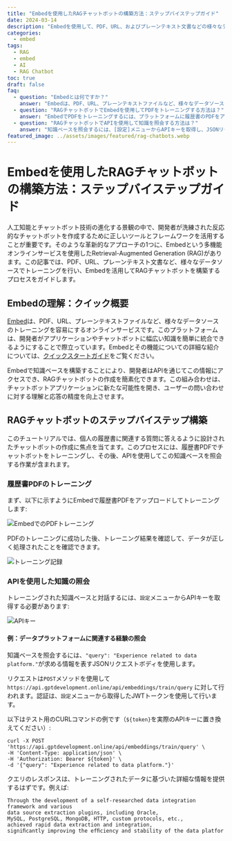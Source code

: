 ```yaml
---
title: "Embedを使用したRAGチャットボットの構築方法：ステップバイステップガイド"
date: 2024-03-14
description: "Embedを使用して、PDF、URL、およびプレーンテキスト文書などの様々なデータソースでトレーニングし、APIを介して知識を照会するRAGチャットボットを作成するための包括的なガイド。"
categories:
  - embed
tags:
  - RAG
  - embed
  - AI
  - RAG Chatbot
toc: true
draft: false
faq:
  - question: "Embedとは何ですか？"
    answer: "Embedは、PDF、URL、プレーンテキストファイルなど、様々なデータソースのトレーニングを容易にし、開発者がアプリケーションやチャットボットに幅広い知識を簡単に統合できるようにするオンラインサービスです。"
  - question: "RAGチャットボットでEmbedを使用してPDFをトレーニングする方法は？"
    answer: "EmbedでPDFをトレーニングするには、プラットフォームに履歴書のPDFをアップロードしてトレーニングします。トレーニング後、データが正しく処理されたことを確認するために結果を確認してください。"
  - question: "RAGチャットボットでAPIを使用して知識を照会する方法は？"
    answer: "知識ベースを照会するには、[設定]メニューからAPIキーを取得し、JSONリクエストボディを含むPOSTメソッドを使用してEmbed APIにリクエストを行います。"
featured_image: ../assets/images/featured/rag-chatbots.webp
---
```


# Embedを使用したRAGチャットボットの構築方法：ステップバイステップガイド

人工知能とチャットボット技術の進化する景観の中で、開発者が洗練された反応的なチャットボットを作成するために正しいツールとフレームワークを活用することが重要です。そのような革新的なアプローチの1つに、Embedという多機能オンラインサービスを使用したRetrieval-Augmented Generation (RAG)があります。この記事では、PDF、URL、プレーンテキスト文書など、様々なデータソースでトレーニングを行い、Embedを活用してRAGチャットボットを構築するプロセスをガイドします。

## Embedの理解：クイック概要

[Embed](https://gptdevelopment.online/about/)は、PDF、URL、プレーンテキストファイルなど、様々なデータソースのトレーニングを容易にするオンラインサービスです。このプラットフォームは、開発者がアプリケーションやチャットボットに幅広い知識を簡単に統合できるようにすることで際立っています。Embedとその機能についての詳細な紹介については、[クイックスタートガイド](https://gptdevelopment.online/about/)をご覧ください。

Embedで知識ベースを構築することにより、開発者はAPIを通じてこの情報にアクセスでき、RAGチャットボットの作成を簡素化できます。この組み合わせは、チャットボットアプリケーションに新たな可能性を開き、ユーザーの問い合わせに対する理解と応答の精度を向上させます。

## RAGチャットボットのステップバイステップ構築

このチュートリアルでは、個人の履歴書に関連する質問に答えるように設計されたチャットボットの作成に焦点を当てます。このプロセスには、履歴書PDFでチャットボットをトレーニングし、その後、APIを使用してこの知識ベースを照会する作業が含まれます。

### 履歴書PDFのトレーニング

まず、以下に示すようにEmbedで履歴書PDFをアップロードしてトレーニングします:

![EmbedでのPDFトレーニング](/images/embed/train_pdf.png)

PDFのトレーニングに成功した後、トレーニング結果を確認して、データが正しく処理されたことを確認できます。

![トレーニング記録](/images/embed/pdf_train_pdf.png)

### APIを使用した知識の照会

トレーニングされた知識ベースと対話するには、`設定`メニューからAPIキーを取得する必要があります:

![APIキー](/images/embed/setting.png)

#### 例：データプラットフォームに関連する経験の照会

知識ベースを照会するには、`"query": "Experience related to data platform."`が求める情報を表すJSONリクエストボディを使用します。

リクエストは`POST`メソッドを使用して `https://api.gptdevelopment.online/api/embeddings/train/query` に対して行われます。認証は、`設定`メニューから取得したJWTトークンを使用して行います。

以下はテスト用のCURLコマンドの例です（`${token}`を実際のAPIキーに置き換えてください）:

```
curl -X POST 'https://api.gptdevelopment.online/api/embeddings/train/query' \
-H 'Content-Type: application/json' \
-H 'Authorization: Bearer ${token}' \
-d '{"query": "Experience related to data platform."}'
```
クエリのレスポンスは、トレーニングされたデータに基づいた詳細な情報を提供するはずです。例えば:

```
Through the development of a self-researched data integration framework and various 
data source extraction plugins, including Oracle, 
MySQL, PostgreSQL, MongoDB, HTTP, custom protocols, etc., 
achieved rapid data extraction and integration, 
signiﬁcantly improving the efﬁciency and stability of the data platfor
```

